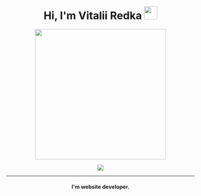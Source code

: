 <h1 align="center" dir="auto">Hi, I'm Vitalii Redka <img src="https://camo.githubusercontent.com/e8e7b06ecf583bc040eb60e44eb5b8e0ecc5421320a92929ce21522dbc34c891/68747470733a2f2f6d656469612e67697068792e636f6d2f6d656469612f6876524a434c467a6361737252346961377a2f67697068792e676966" width="35" data-canonical-src="https://media.giphy.com/media/hvRJCLFzcasrR4ia7z/giphy.gif" style="max-width: 100%;"></h1>
<p align="center" dir="auto"><img src="http://website-crimea.ru/wp-content/uploads/2022/02/animation.gif" width="350px"></p>
<p align="center" dir="auto"><img src="https://readme-typing-svg.herokuapp.com?color=%2336BCF7&duration=2000&center=true&vCenter=true&lines=Always+learn+new+things;Junior+gamedev+developer;Designer;Website+developer"></p>
<hr>
<h4 align="center" dir="auto">I'm website developer.</h4>
